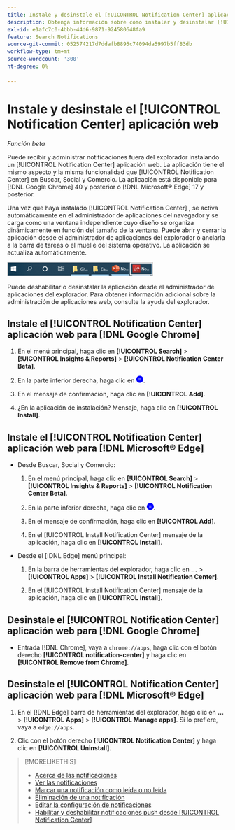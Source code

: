 ```yaml
---
title: Instale y desinstale el [!UICONTROL Notification Center] aplicación web
description: Obtenga información sobre cómo instalar y desinstalar [!UICONTROL Notification Center] aplicación web.
exl-id: e1afc7c0-4bbb-44d6-9871-924580648fa9
feature: Search Notifications
source-git-commit: 052574217d7ddafb8895c74094da5997b5ff83db
workflow-type: tm+mt
source-wordcount: '300'
ht-degree: 0%

---
```


# Instale y desinstale el [!UICONTROL Notification Center] aplicación web

*Función beta*

Puede recibir y administrar notificaciones fuera del explorador instalando un [!UICONTROL Notification Center] aplicación web. La aplicación tiene el mismo aspecto y la misma funcionalidad que [!UICONTROL Notification Center] en Buscar, Social y Comercio. La aplicación está disponible para [!DNL Google Chrome] 40 y posterior o [!DNL Microsoft® Edge] 17 y posterior.

Una vez que haya instalado [!UICONTROL Notification Center] , se activa automáticamente en el administrador de aplicaciones del navegador y se carga como una ventana independiente cuyo diseño se organiza dinámicamente en función del tamaño de la ventana. Puede abrir y cerrar la aplicación desde el administrador de aplicaciones del explorador o anclarla a la barra de tareas o el muelle del sistema operativo. La aplicación se actualiza automáticamente.

![Icono del Centro de notificaciones en la barra de tareas de Microsoft® Windows](/help/search-social-commerce/assets/windows-taskbar.png "Icono del Centro de notificaciones en la barra de tareas de Microsoft® Windows")

Puede deshabilitar o desinstalar la aplicación desde el administrador de aplicaciones del explorador. Para obtener información adicional sobre la administración de aplicaciones web, consulte la ayuda del explorador.

## Instale el [!UICONTROL Notification Center] aplicación web para [!DNL Google Chrome]

1. En el menú principal, haga clic en **[!UICONTROL Search]** > **[!UICONTROL Insights & Reports]** > **[!UICONTROL Notification Center Beta]**.

1. En la parte inferior derecha, haga clic en ![Instalación de la aplicación web del Centro de notificaciones](/help/search-social-commerce/assets/notifications-install-app.png "Instalación de la aplicación web del Centro de notificaciones").

1. En el mensaje de confirmación, haga clic en **[!UICONTROL Add]**.

1. ¿En la aplicación de instalación? Mensaje, haga clic en **[!UICONTROL Install]**.

## Instale el [!UICONTROL Notification Center] aplicación web para [!DNL Microsoft® Edge]

* Desde Buscar, Social y Comercio:

   1. En el menú principal, haga clic en **[!UICONTROL Search]** > **[!UICONTROL Insights & Reports]** > **[!UICONTROL Notification Center Beta]**.

   1. En la parte inferior derecha, haga clic en ![Instalación de la aplicación web del Centro de notificaciones](/help/search-social-commerce/assets/notifications-install-app.png "Instalación de la aplicación web del Centro de notificaciones").

   1. En el mensaje de confirmación, haga clic en **[!UICONTROL Add]**.

   1. En el [!UICONTROL Install Notification Center] mensaje de la aplicación, haga clic en **[!UICONTROL Install]**.

* Desde el [!DNL Edge] menú principal:

   1. En la barra de herramientas del explorador, haga clic en **...** > **[!UICONTROL Apps]** > **[!UICONTROL Install Notification Center]**.

   1. En el [!UICONTROL Install Notification Center] mensaje de la aplicación, haga clic en **[!UICONTROL Install]**.

## Desinstale el [!UICONTROL Notification Center] aplicación web para [!DNL Google Chrome]

* Entrada [!DNL Chrome], vaya a `chrome://apps`, haga clic con el botón derecho **[!UICONTROL notification-center]** y haga clic en **[!UICONTROL Remove from Chrome]**.

## Desinstale el [!UICONTROL Notification Center] aplicación web para [!DNL Microsoft® Edge]

1. En el [!DNL Edge] barra de herramientas del explorador, haga clic en **...** > **[!UICONTROL Apps]** > **[!UICONTROL Manage apps]**. Si lo prefiere, vaya a `edge://apps`.

1. Clic con el botón derecho **[!UICONTROL Notification Center]** y haga clic en **[!UICONTROL Uninstall]**.

>[!MORELIKETHIS]
>
>* [Acerca de las notificaciones](/help/search-social-commerce/notifications/notification-about.md)
>* [Ver las notificaciones](notification-view.md)
>* [Marcar una notificación como leída o no leída](notification-mark-read-unread.md)
>* [Eliminación de una notificación](notification-delete.md)
>* [Editar la configuración de notificaciones](notification-edit.md)
>* [Habilitar y deshabilitar notificaciones push desde [!UICONTROL Notification Center]](notifications-push-enable-disable.md)
